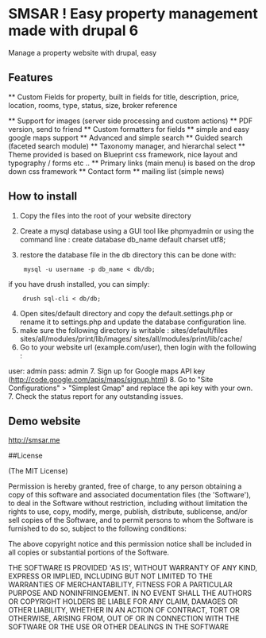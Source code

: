 # SMSAR ! Easy property management made with drupal 6 #

Manage a property website with drupal, easy

## Features 

** Custom Fields for property, built in fields for title, description, price, location, rooms, type, status, size, broker reference 

** Support for images (server side processing and custom actions)
** PDF version, send to friend 
** Custom formatters for fields 
** simple and easy google maps support
** Advanced and simple search 
** Guided search (faceted search module)
** Taxonomy manager, and hierarchal select 
** Theme provided is based on Blueprint css framework, nice layout and typography / forms etc ..
** Primary links (main menu) is based on the drop down css framework
** Contact form 
** mailing list (simple news)

## How to install 

1. Copy the files into the root of your website directory 
2. Create a mysql database using a GUI tool like phpmyadmin or using the command line : 
	create database db_name default charset utf8; 
3. restore the database file in the db directory this can be done with: 

	 	mysql -u username -p db_name < db/db; 

if you have drush installed, you can simply:

		drush sql-cli < db/db; 

4. Open sites/default directory and copy the default.settings.php or rename it to settings.php and update the database configuration line. 
5. make sure the following directory is writable : 
sites/default/files
sites/all/modules/print/lib/images/
sites/all/modules/print/lib/cache/
6. Go to your website url (example.com/user), then login with the following : 

user: admin
pass: admin 
7. Sign up for Google maps API key (http://code.google.com/apis/maps/signup.html)
8. Go to "Site Configurations" > "Simplest Gmap" and replace the api key with your own.
7. Check the status report for any outstanding issues. 

## Demo website 

http://smsar.me 

##License

(The MIT License)


Permission is hereby granted, free of charge, to any person obtaining a copy of this software and associated documentation files (the 'Software'), to deal in the Software without restriction, including without limitation the rights to use, copy, modify, merge, publish, distribute, sublicense, and/or sell copies of the Software, and to permit persons to whom the Software is furnished to do so, subject to the following conditions:

The above copyright notice and this permission notice shall be included in all copies or substantial portions of the Software.

THE SOFTWARE IS PROVIDED 'AS IS', WITHOUT WARRANTY OF ANY KIND, EXPRESS OR IMPLIED, INCLUDING BUT NOT LIMITED TO THE WARRANTIES OF MERCHANTABILITY, FITNESS FOR A PARTICULAR PURPOSE AND NONINFRINGEMENT. IN NO EVENT SHALL THE AUTHORS OR COPYRIGHT HOLDERS BE LIABLE FOR ANY CLAIM, DAMAGES OR OTHER LIABILITY, WHETHER IN AN ACTION OF CONTRACT, TORT OR OTHERWISE, ARISING FROM, OUT OF OR IN CONNECTION WITH THE SOFTWARE OR THE USE OR OTHER DEALINGS IN THE SOFTWARE

